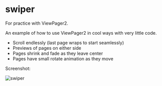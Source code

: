 # swiper
For practice with ViewPager2.

An example of how to use ViewPager2 in cool ways with very little code.
- Scroll endlessly (last page wraps to start seamlessly)
- Previews of pages on either side
- Pages shrink and fade as they leave center
- Pages have small rotate animation as they move

Screenshot:

![swiper](https://user-images.githubusercontent.com/80517108/137863690-bcd12f5b-905e-4cf3-ba74-c4f60de1d8fe.JPG)
